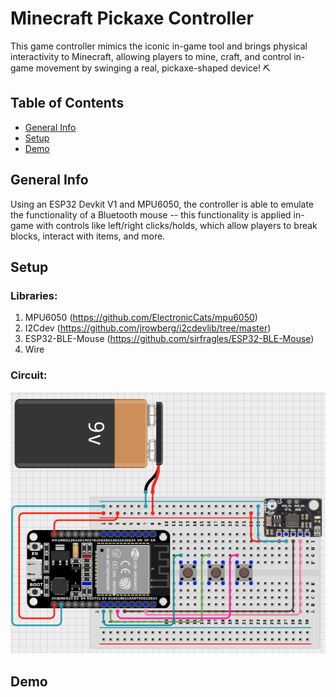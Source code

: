 # Minecraft Pickaxe Controller
This game controller mimics the iconic in-game tool and brings physical interactivity to Minecraft, 
allowing players to mine, craft, and control in-game movement by swinging a real, pickaxe-shaped device! ⛏️

## Table of Contents
* [General Info](#general-info)
* [Setup](#setup)
* [Demo](#demo)
  
## General Info
Using an ESP32 Devkit V1 and MPU6050, the controller is able to emulate the functionality of a Bluetooth mouse -- this functionality
is applied in-game with controls like left/right clicks/holds, which allow players to break blocks, interact with items, and more.

## Setup
### Libraries:
1) MPU6050 (https://github.com/ElectronicCats/mpu6050)
2) I2Cdev (https://github.com/jrowberg/i2cdevlib/tree/master)
3) ESP32-BLE-Mouse (https://github.com/sirfragles/ESP32-BLE-Mouse)
4) Wire

### Circuit:
![Circuit diagram for Minecraft Pickaxe](https://github.com/selenalliu/minecraft-pickaxe/blob/main/pickaxe_circuit.png?raw=true)

## Demo
